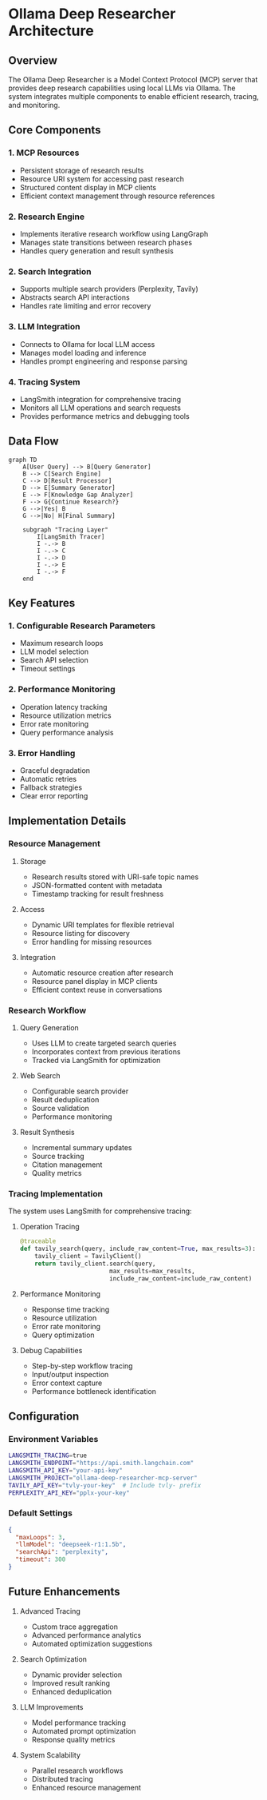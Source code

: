 # Ollama Deep Researcher Architecture

## Overview

The Ollama Deep Researcher is a Model Context Protocol (MCP) server that provides deep research capabilities using local LLMs via Ollama. The system integrates multiple components to enable efficient research, tracing, and monitoring.

## Core Components

### 1. MCP Resources
- Persistent storage of research results
- Resource URI system for accessing past research
- Structured content display in MCP clients
- Efficient context management through resource references

### 2. Research Engine
- Implements iterative research workflow using LangGraph
- Manages state transitions between research phases
- Handles query generation and result synthesis

### 2. Search Integration
- Supports multiple search providers (Perplexity, Tavily)
- Abstracts search API interactions
- Handles rate limiting and error recovery

### 3. LLM Integration
- Connects to Ollama for local LLM access
- Manages model loading and inference
- Handles prompt engineering and response parsing

### 4. Tracing System
- LangSmith integration for comprehensive tracing
- Monitors all LLM operations and search requests
- Provides performance metrics and debugging tools

## Data Flow

```mermaid
graph TD
    A[User Query] --> B[Query Generator]
    B --> C[Search Engine]
    C --> D[Result Processor]
    D --> E[Summary Generator]
    E --> F[Knowledge Gap Analyzer]
    F --> G{Continue Research?}
    G -->|Yes| B
    G -->|No| H[Final Summary]
    
    subgraph "Tracing Layer"
        I[LangSmith Tracer]
        I -.-> B
        I -.-> C
        I -.-> D
        I -.-> E
        I -.-> F
    end
```

## Key Features

### 1. Configurable Research Parameters
- Maximum research loops
- LLM model selection
- Search API selection
- Timeout settings

### 2. Performance Monitoring
- Operation latency tracking
- Resource utilization metrics
- Error rate monitoring
- Query performance analysis

### 3. Error Handling
- Graceful degradation
- Automatic retries
- Fallback strategies
- Clear error reporting

## Implementation Details

### Resource Management
1. Storage
   - Research results stored with URI-safe topic names
   - JSON-formatted content with metadata
   - Timestamp tracking for result freshness

2. Access
   - Dynamic URI templates for flexible retrieval
   - Resource listing for discovery
   - Error handling for missing resources

3. Integration
   - Automatic resource creation after research
   - Resource panel display in MCP clients
   - Efficient context reuse in conversations

### Research Workflow
1. Query Generation
   - Uses LLM to create targeted search queries
   - Incorporates context from previous iterations
   - Tracked via LangSmith for optimization

2. Web Search
   - Configurable search provider
   - Result deduplication
   - Source validation
   - Performance monitoring

3. Result Synthesis
   - Incremental summary updates
   - Source tracking
   - Citation management
   - Quality metrics

### Tracing Implementation

The system uses LangSmith for comprehensive tracing:

1. Operation Tracing
   ```python
   @traceable
   def tavily_search(query, include_raw_content=True, max_results=3):
       tavily_client = TavilyClient()
       return tavily_client.search(query, 
                            max_results=max_results, 
                            include_raw_content=include_raw_content)
   ```

2. Performance Monitoring
   - Response time tracking
   - Resource utilization
   - Error rate monitoring
   - Query optimization

3. Debug Capabilities
   - Step-by-step workflow tracing
   - Input/output inspection
   - Error context capture
   - Performance bottleneck identification

## Configuration

### Environment Variables
```bash
LANGSMITH_TRACING=true
LANGSMITH_ENDPOINT="https://api.smith.langchain.com"
LANGSMITH_API_KEY="your-api-key"
LANGSMITH_PROJECT="ollama-deep-researcher-mcp-server"
TAVILY_API_KEY="tvly-your-key"  # Include tvly- prefix
PERPLEXITY_API_KEY="pplx-your-key"
```

### Default Settings
```json
{
  "maxLoops": 3,
  "llmModel": "deepseek-r1:1.5b",
  "searchApi": "perplexity",
  "timeout": 300
}
```

## Future Enhancements

1. Advanced Tracing
   - Custom trace aggregation
   - Advanced performance analytics
   - Automated optimization suggestions

2. Search Optimization
   - Dynamic provider selection
   - Improved result ranking
   - Enhanced deduplication

3. LLM Improvements
   - Model performance tracking
   - Automated prompt optimization
   - Response quality metrics

4. System Scalability
   - Parallel research workflows
   - Distributed tracing
   - Enhanced resource management
